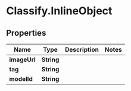 # Classify.InlineObject

## Properties

Name | Type | Description | Notes
------------ | ------------- | ------------- | -------------
**imageUrl** | **String** |  | 
**tag** | **String** |  | 
**modelId** | **String** |  | 



